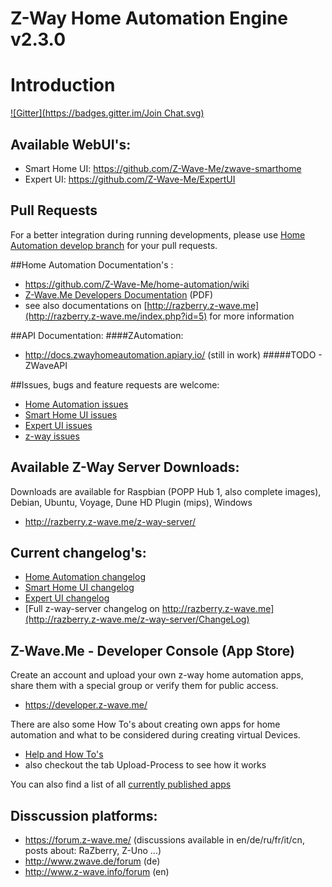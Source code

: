 Z-Way Home Automation Engine v2.3.0
=================================

# Introduction #
[![Gitter](https://badges.gitter.im/Join Chat.svg)](https://gitter.im/Z-Wave-Me/home-automation?utm_source=badge&utm_medium=badge&utm_campaign=pr-badge&utm_content=badge)

## Available WebUI's: 
* Smart Home UI: https://github.com/Z-Wave-Me/zwave-smarthome
* Expert UI: https://github.com/Z-Wave-Me/ExpertUI

## Pull Requests
For a better integration during running developments, please use [Home Automation develop branch](https://github.com/Z-Wave-Me/home-automation/tree/develop) for your pull requests.

##Home Automation Documentation's : 
* https://github.com/Z-Wave-Me/home-automation/wiki
* [Z-Wave.Me Developers Documentation](https://github.com/Z-Wave-Me/Z-Way-Manual/raw/master/zwayDev.pdf) (PDF)
* see also documentations on [http://razberry.z-wave.me](http://razberry.z-wave.me/index.php?id=5) for more information

##API Documentation:
####ZAutomation:
* http://docs.zwayhomeautomation.apiary.io/ (still in work)
#####TODO - ZWaveAPI

##Issues, bugs and feature requests are welcome: 
* [Home Automation issues](https://github.com/Z-Wave-Me/home-automation/issues)
* [Smart Home UI issues](https://github.com/Z-Wave-Me/zwave-smarthome/issues)
* [Expert UI issues](https://github.com/Z-Wave-Me/ExpertUI/issues)
* [z-way issues](https://github.com/Z-Wave-Me/z-way-issues/issues)

## Available Z-Way Server Downloads:
Downloads are available for Raspbian (POPP Hub 1, also complete images), Debian, Ubuntu, Voyage, Dune HD Plugin (mips), Windows
* http://razberry.z-wave.me/z-way-server/

## Current changelog's:
* [Home Automation changelog](https://github.com/Z-Wave-Me/home-automation/blob/master/CHANGELOG.md)
* [Smart Home UI changelog](https://github.com/Z-Wave-Me/zwave-smarthome/blob/master/README.md)
* [Expert UI changelog](https://github.com/Z-Wave-Me/ExpertUI/blob/master/README.md)
* [Full z-way-server changelog on http://razberry.z-wave.me](http://razberry.z-wave.me/z-way-server/ChangeLog)

## Z-Wave.Me - Developer Console (App Store)
Create an account and upload your own z-way home automation apps, share them with a special group or verify them for public access. 

* https://developer.z-wave.me/

There are also some How To's about creating own apps for home automation and what to be considered during creating virtual Devices.
* [Help and How To's](https://developer.z-wave.me/?uri=help)
* also checkout the tab Upload-Process to see how it works

You can also find a list of all [currently published apps](https://developer.z-wave.me/?uri=public#/web/apps) 
## Disscussion platforms:
* https://forum.z-wave.me/ (discussions available in en/de/ru/fr/it/cn, posts about: RaZberry, Z-Uno ...)
* http://www.zwave.de/forum (de)
* http://www.z-wave.info/forum (en)

